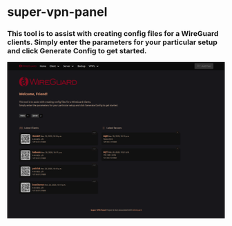 # super-vpn-panel

### This tool is to assist with creating config files for a WireGuard clients. Simply enter the parameters for your particular setup and click Generate Config to get started.

![Super VPN Panel](https://github.com/moxart/super-vpn-panel/blob/main/screenshots/screenshot01.png)
